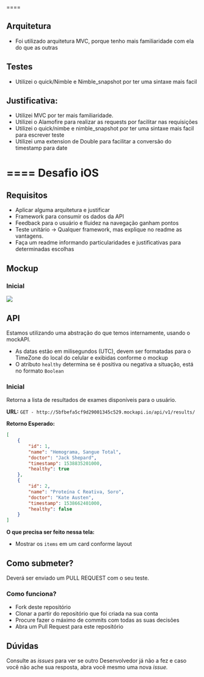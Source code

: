 ====

## Arquitetura

- Foi utilizado arquitetura MVC, porque tenho mais familiaridade com ela do que as outras

## Testes

- Utilizei o quick/Nimble e Nimble_snapshot por ter uma sintaxe mais facil 

## Justificativa: 

- Utilizei MVC por ter mais familiaridade. 
- Utilizei o Alamofire para realizar as requests por facilitar nas requisições
- Utilizei o quick/nimbe e nimble_snapshot por ter uma sintaxe mais facil para escrever teste
- Utilizei uma extension de Double para facilitar a conversão do timestamp para date

====
Desafio iOS
====

## Requisitos

- Aplicar alguma arquitetura e justificar
- Framework para consumir os dados da API
- Feedback para o usuário e fluidez na navegação ganham pontos
- Teste unitário -> Qualquer framework, mas explique no readme as vantagens.
- Faça um readme informando particularidades e justificativas para determinadas escolhas

## Mockup

### Inicial

![](https://raw.githubusercontent.com/feliperius/ios-desafio/master/layout_teste.png)

## API

Estamos utilizando uma abstração do que temos internamente, usando o mockAPI.

- As datas estão em milisegundos (UTC), devem ser formatadas para o TimeZone do local do celular e exibidas conforme o mockup
- O atributo `healthy` determina se é positiva ou negativa a situação, está no formato `Boolean`

### Inicial
Retorna a lista de resultados de exames disponíveis para o usuário.

**URL:**
`GET - http://5bfbefa5cf9d29001345c529.mockapi.io/api/v1/results/`

**Retorno Esperado:**
```json
[
    {
        "id": 1,
        "name": "Hemograma, Sangue Total",
        "doctor": "Jack Shepard",
        "timestamp": 1538835201000,
        "healthy": true
    },
    {
        "id": 2,
        "name": "Proteína C Reativa, Soro",
        "doctor": "Kate Austen",
        "timestamp": 1538662401000,
        "healthy": false
    }
]
````

**O que precisa ser feito nessa tela:**
 - Mostrar os `items` em um card conforme layout
 
## Como submeter?

Deverá ser enviado um PULL REQUEST com o seu teste.

### Como funciona?

- Fork deste repositório
- Clonar a partir do repositório que foi criada na sua conta
- Procure fazer o máximo de commits com todas as suas decisões
- Abra um Pull Request para este repositório

## Dúvidas

Consulte as *issues* para ver se outro Desenvolvedor já não a fez e caso você não ache sua resposta, abra você mesmo uma nova *issue.*
